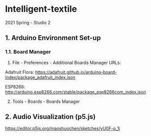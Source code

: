 # Intelligent-textile
2021 Spring - Studio 2

## 1. Arduino Environment Set-up
### 1.1. Board Manager
1. File - Preferences - Additional Boards Manager URLs:

Adafruit Flora: https://adafruit.github.io/arduino-board-index/package_adafruit_index.json

ESP8266: http://arduino.esp8266.com/stable/package_esp8266com_index.json

2. Tools - Boards - Boards Manager



## 2. Audio Visualization (p5.js)

https://editor.p5js.org/maoshuochen/sketches/yU0F-o_1j
